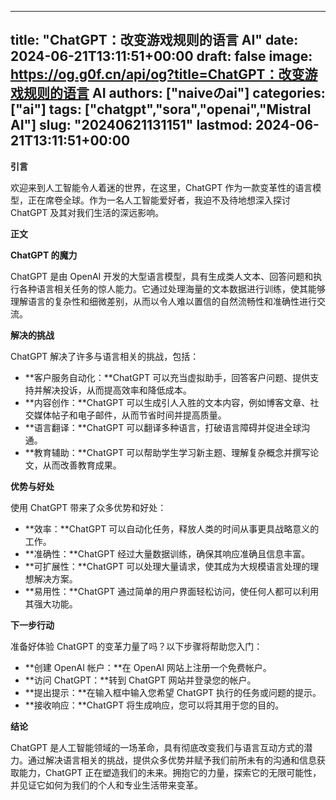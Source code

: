 
---
title: "ChatGPT：改变游戏规则的语言 AI"
date: 2024-06-21T13:11:51+00:00
draft: false
image: https://og.g0f.cn/api/og?title=ChatGPT：改变游戏规则的语言 AI
authors: ["naiveのai"]
categories: ["ai"]
tags: ["chatgpt","sora","openai","Mistral AI"]
slug: "20240621131151"
lastmod: 2024-06-21T13:11:51+00:00
---
**引言**

欢迎来到人工智能令人着迷的世界，在这里，ChatGPT 作为一款变革性的语言模型，正在席卷全球。作为一名人工智能爱好者，我迫不及待地想深入探讨 ChatGPT 及其对我们生活的深远影响。

**正文**

**ChatGPT 的魔力**

ChatGPT 是由 OpenAI 开发的大型语言模型，具有生成类人文本、回答问题和执行各种语言相关任务的惊人能力。它通过处理海量的文本数据进行训练，使其能够理解语言的复杂性和细微差别，从而以令人难以置信的自然流畅性和准确性进行交流。

**解决的挑战**

ChatGPT 解决了许多与语言相关的挑战，包括：

- **客户服务自动化：**ChatGPT 可以充当虚拟助手，回答客户问题、提供支持并解决投诉，从而提高效率和降低成本。
- **内容创作：**ChatGPT 可以生成引人入胜的文本内容，例如博客文章、社交媒体帖子和电子邮件，从而节省时间并提高质量。
- **语言翻译：**ChatGPT 可以翻译多种语言，打破语言障碍并促进全球沟通。
- **教育辅助：**ChatGPT 可以帮助学生学习新主题、理解复杂概念并撰写论文，从而改善教育成果。

**优势与好处**

使用 ChatGPT 带来了众多优势和好处：

- **效率：**ChatGPT 可以自动化任务，释放人类的时间从事更具战略意义的工作。
- **准确性：**ChatGPT 经过大量数据训练，确保其响应准确且信息丰富。
- **可扩展性：**ChatGPT 可以处理大量请求，使其成为大规模语言处理的理想解决方案。
- **易用性：**ChatGPT 通过简单的用户界面轻松访问，使任何人都可以利用其强大功能。

**下一步行动**

准备好体验 ChatGPT 的变革力量了吗？以下步骤将帮助您入门：

- **创建 OpenAI 帐户：**在 OpenAI 网站上注册一个免费帐户。
- **访问 ChatGPT：**转到 ChatGPT 网站并登录您的帐户。
- **提出提示：**在输入框中输入您希望 ChatGPT 执行的任务或问题的提示。
- **接收响应：**ChatGPT 将生成响应，您可以将其用于您的目的。

**结论**

ChatGPT 是人工智能领域的一场革命，具有彻底改变我们与语言互动方式的潜力。通过解决语言相关的挑战，提供众多优势并赋予我们前所未有的沟通和信息获取能力，ChatGPT 正在塑造我们的未来。拥抱它的力量，探索它的无限可能性，并见证它如何为我们的个人和专业生活带来变革。